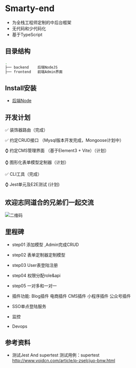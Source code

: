 # Smarty-end
- 为全栈工程师定制的中后台框架
- 无代码和少代码化
- 基于TypeScript


## 目录结构
``` bash
.
├── backend    后端NodeJS
├── frontend   前端Admin界面
```

## Install安装
- [后端Node](./backend/README.md)

## 开发计划

✅ 装饰器路由（完成）

✅ 约定CRUD接口 （Mysql版本开发完成，Mongoose计划中）

⌚️ 约定CMS管理界面 （基于Element3 + Vite）（计划）

⌚️ 图形化表单模型定制器（计划）

✅ CLI工具（完成）

⌚️ Jest单元及E2E测试 (计划)

## 欢迎志同道合的兄弟们一起交流
![二维码](assets/wx_qr.png)

## 里程碑
- step01 添加模型 ,Admin完成CRUD
- step02 表单定制器定制模型
- step03 User表登陆注册
- step04 权限分配role&api
- step05 一对多和一对一

- 插件功能: Blog插件 电商插件 CMS插件 小程序插件 公众号插件
- SSO单点登陆服务
- 监控 
- Devops

## 参考资料
- 测试Jest And supertest
测试用例：supertest
http://www.voidcn.com/article/p-zselcjuo-bnw.html
